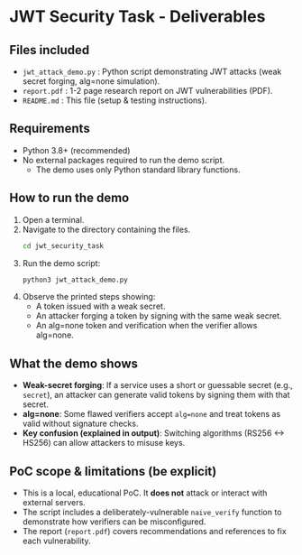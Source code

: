 # JWT Security Task - Deliverables

## Files included
- `jwt_attack_demo.py` : Python script demonstrating JWT attacks (weak secret forging, alg=none simulation).
- `report.pdf`         : 1-2 page research report on JWT vulnerabilities (PDF).
- `README.md`          : This file (setup & testing instructions).

## Requirements
- Python 3.8+ (recommended)
- No external packages required to run the demo script.
  - The demo uses only Python standard library functions.

## How to run the demo
1. Open a terminal.
2. Navigate to the directory containing the files.
   ```bash
   cd jwt_security_task
   ```
3. Run the demo script:
   ```bash
   python3 jwt_attack_demo.py
   ```
4. Observe the printed steps showing:
   - A token issued with a weak secret.
   - An attacker forging a token by signing with the same weak secret.
   - An alg=none token and verification when the verifier allows alg=none.

## What the demo shows
- **Weak-secret forging**: If a service uses a short or guessable secret (e.g., `secret`), an attacker can generate valid tokens by signing them with that secret.
- **alg=none**: Some flawed verifiers accept `alg=none` and treat tokens as valid without signature checks.
- **Key confusion (explained in output)**: Switching algorithms (RS256 <-> HS256) can allow attackers to misuse keys.

## PoC scope & limitations (be explicit)
- This is a local, educational PoC. It **does not** attack or interact with external servers.
- The script includes a deliberately-vulnerable `naive_verify` function to demonstrate how verifiers can be misconfigured.
- The report (`report.pdf`) covers recommendations and references to fix each vulnerability.


